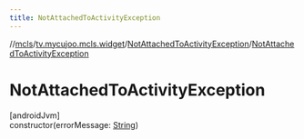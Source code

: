 ```yaml
---
title: NotAttachedToActivityException
---
```

//[mcls](../../../index.html)/[tv.mycujoo.mcls.widget](../index.html)/[NotAttachedToActivityException](index.html)/[NotAttachedToActivityException](-not-attached-to-activity-exception.html)



# NotAttachedToActivityException



[androidJvm]\
constructor(errorMessage: [String](https://kotlinlang.org/api/latest/jvm/stdlib/kotlin/-string/index.html))




